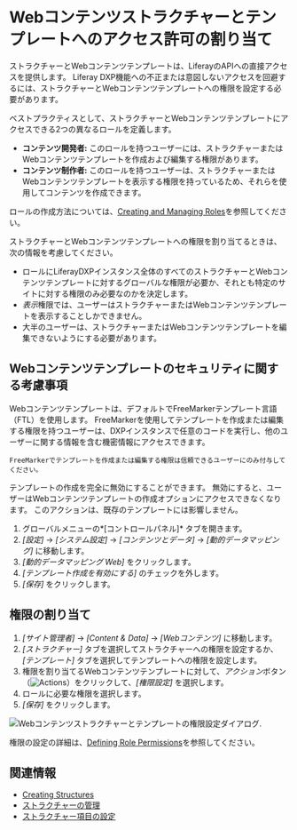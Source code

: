 # Webコンテンツストラクチャーとテンプレートへのアクセス許可の割り当て

ストラクチャーとWebコンテンツテンプレートは、LiferayのAPIへの直接アクセスを提供します。 Liferay DXP機能への不正または意図しないアクセスを回避するには、ストラクチャーとWebコンテンツテンプレートへの権限を設定する必要があります。

ベストプラクティスとして、ストラクチャーとWebコンテンツテンプレートにアクセスできる2つの異なるロールを定義します。

  - **コンテンツ開発者:** このロールを持つユーザーには、ストラクチャーまたはWebコンテンツテンプレートを作成および編集する権限があります。
  - **コンテンツ制作者:** このロールを持つユーザーは、ストラクチャーまたはWebコンテンツテンプレートを表示する権限を持っているため、それらを使用してコンテンツを作成できます。

ロールの作成方法については、[Creating and Managing Roles](../../../users-and-permissions/roles-and-permissions/creating-and-managing-roles.md)を参照してください。

ストラクチャーとWebコンテンツテンプレートへの権限を割り当てるときは、次の情報を考慮してください。

  - ロールにLiferayDXPインスタンス全体のすべてのストラクチャーとWebコンテンツテンプレートに対するグローバルな権限が必要か、それとも特定のサイトに対する権限のみ必要なのかを決定します。
  - *表示*権限では、ユーザーはストラクチャーまたはWebコンテンツテンプレートを表示することしかできません。
  - 大半のユーザーは、ストラクチャーまたはWebコンテンツテンプレートを編集できないようにする必要があります。

## Webコンテンツテンプレートのセキュリティに関する考慮事項

Webコンテンツテンプレートは、デフォルトでFreeMarkerテンプレート言語（FTL）を使用します。 FreeMarkerを使用してテンプレートを作成または編集する権限を持つユーザーは、DXPインスタンスで任意のコードを実行し、他のユーザーに関する情報を含む機密情報にアクセスできます。

```{important}
FreeMarkerでテンプレートを作成または編集する権限は信頼できるユーザーにのみ付与してください。
```

テンプレートの作成を完全に無効にすることができます。 無効にすると、ユーザーはWebコンテンツテンプレートの作成オプションにアクセスできなくなります。 このアクションは、既存のテンプレートには影響しません。

1.  グローバルメニューの*[コントロールパネル]* タブを開きます。
2.  *[設定]* → *[システム設定]* → *[コンテンツとデータ]* → *[動的データマッピング]* に移動します。
3.  *[動的データマッピング Web]* をクリックします。
4.  *[テンプレート作成を有効にする]* のチェックを外します。
5.  *[保存]* をクリックします。

## 権限の割り当て

1.  *[サイト管理者]* → *[Content & Data]* → *[Webコンテンツ]* に移動します。
2.  *[ストラクチャー]* タブを選択してストラクチャーへの権限を設定するか、*[テンプレート]* タブを選択してテンプレートへの権限を設定します。
3.  権限を割り当てるWebコンテンツテンプレートに対して、*アクション*ボタン（![Actions](../../../images/icon-actions.png)）をクリックして、*[権限設定]* を選択します。
4.  ロールに必要な権限を選択します。
5.  *[保存]* をクリックします。

![Webコンテンツストラクチャーとテンプレートの権限設定ダイアログ](./assigning-permissions-to-structures-and-templates/images/01.png).

権限の設定の詳細は、[Defining Role Permissions](../../../users-and-permissions/roles-and-permissions/defining-role-permissions.md)を参照してください。

## 関連情報

  - [Creating Structures](./creating-structures.md)
  - [ストラクチャーの管理](./managing-structures.md)
  - [ストラクチャー項目の設定](./configuring-structure-fields.md)
